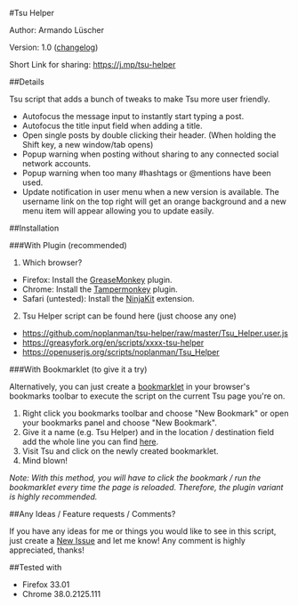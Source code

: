 #Tsu Helper

Author: Armando Lüscher

Version: 1.0 ([changelog](https://github.com/noplanman/tsu-helper/blob/master/CHANGELOG.md))

Short Link for sharing: https://j.mp/tsu-helper

##Details

Tsu script that adds a bunch of tweaks to make Tsu more user friendly.

- Autofocus the message input to instantly start typing a post.
- Autofocus the title input field when adding a title.
- Open single posts by double clicking their header. (When holding the Shift key, a new window/tab opens)
- Popup warning when posting without sharing to any connected social network accounts.
- Popup warning when too many #hashtags or @mentions have been used.
- Update notification in user menu when a new version is available. The username link on the top right will get an orange background and a new menu item will appear allowing you to update easily.

##Installation

###With Plugin (recommended)

1. Which browser?
  - Firefox: Install the [GreaseMonkey](https://addons.mozilla.org/en-US/firefox/addon/greasemonkey/) plugin.
  - Chrome: Install the [Tampermonkey](https://chrome.google.com/webstore/detail/tampermonkey/dhdgffkkebhmkfjojejmpbldmpobfkfo?hl=en) plugin.
  - Safari (untested): Install the [NinjaKit](http://www.pimpmysafari.com/items/NinjaKit-GreaseKit-for-Safari/) extension.

2. Tsu Helper script can be found here (just choose any one)
  - https://github.com/noplanman/tsu-helper/raw/master/Tsu_Helper.user.js
  - https://greasyfork.org/en/scripts/xxxx-tsu-helper
  - https://openuserjs.org/scripts/noplanman/Tsu_Helper

###With Bookmarklet (to give it a try)

Alternatively, you can just create a [bookmarklet](https://en.wikipedia.org/wiki/Bookmarklet) in your browser's bookmarks toolbar to execute the script on the current Tsu page you're on.

1. Right click you bookmarks toolbar and choose "New Bookmark" or open your bookmarks panel and choose "New Bookmark".
2. Give it a name (e.g. Tsu Helper) and in the location / destination field add the whole line you can find [here](https://github.com/noplanman/tsu-helper/raw/master/Tsu_Helper_Bookmarklet.txt).
3. Visit Tsu and click on the newly created bookmarklet.
4. Mind blown!

*Note: With this method, you will have to click the bookmark / run the bookmarklet every time the page is reloaded. Therefore, the plugin variant is highly recommended.*


##Any Ideas / Feature requests / Comments?

If you have any ideas for me or things you would like to see in this script, just create a [New Issue](https://github.com/noplanman/tsu-helper/issues/new) and let me know!
Any comment is highly appreciated, thanks!


##Tested with

- Firefox 33.01
- Chrome 38.0.2125.111